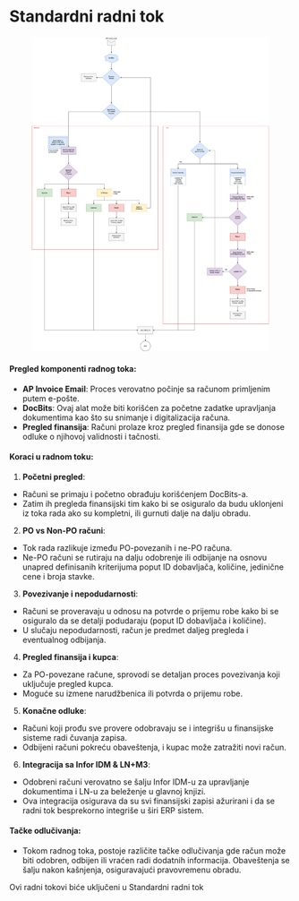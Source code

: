 # Standardni radni tok

<figure><img src="../../../.gitbook/assets/DocBits-APWorkflow-Gronbach.drawio (1).svg" alt=""><figcaption></figcaption></figure>

#### Pregled komponenti radnog toka:

* **AP Invoice Email**: Proces verovatno počinje sa računom primljenim putem e-pošte.
* **DocBits**: Ovaj alat može biti korišćen za početne zadatke upravljanja dokumentima kao što su snimanje i digitalizacija računa.
* **Pregled finansija**: Računi prolaze kroz pregled finansija gde se donose odluke o njihovoj validnosti i tačnosti.

#### Koraci u radnom toku:

1. **Početni pregled**:
* Računi se primaju i početno obrađuju korišćenjem DocBits-a.
* Zatim ih pregleda finansijski tim kako bi se osiguralo da budu uklonjeni iz toka rada ako su kompletni, ili gurnuti dalje na dalju obradu.
2. **PO vs Non-PO računi**:
* Tok rada razlikuje između PO-povezanih i ne-PO računa.
* Ne-PO računi se rutiraju na dalju odobrenje ili odbijanje na osnovu unapred definisanih kriterijuma poput ID dobavljača, količine, jedinične cene i broja stavke.
3. **Povezivanje i nepodudarnosti**:
* Računi se proveravaju u odnosu na potvrde o prijemu robe kako bi se osiguralo da se detalji podudaraju (poput ID dobavljača i količine).
* U slučaju nepodudarnosti, račun je predmet daljeg pregleda i eventualnog odbijanja.
4. **Pregled finansija i kupca**:
* Za PO-povezane račune, sprovodi se detaljan proces povezivanja koji uključuje pregled kupca.
* Moguće su izmene narudžbenica ili potvrda o prijemu robe.
5. **Konačne odluke**:
* Računi koji prođu sve provere odobravaju se i integrišu u finansijske sisteme radi čuvanja zapisa.
* Odbijeni računi pokreću obaveštenja, i kupac može zatražiti novi račun.
6. **Integracija sa Infor IDM & LN+M3**:
* Odobreni računi verovatno se šalju Infor IDM-u za upravljanje dokumentima i LN-u za beleženje u glavnoj knjizi.
* Ova integracija osigurava da su svi finansijski zapisi ažurirani i da se radni tok besprekorno integriše u širi ERP sistem.

#### Tačke odlučivanja:

* Tokom radnog toka, postoje različite tačke odlučivanja gde račun može biti odobren, odbijen ili vraćen radi dodatnih informacija. Obaveštenja se šalju nakon kašnjenja, osiguravajući pravovremenu obradu.

Ovi radni tokovi biće uključeni u Standardni radni tok
